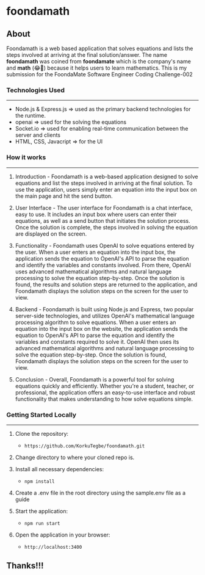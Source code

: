 # foondamath

## About
Foondamath is a web based application that solves equations and lists the steps involved at arriving at the final solution/answer. The name **foondamath** was coined from **foondamate** which is the company's name and **math** (😂🙈) because it helps users to learn mathematics. This is my submission for the FoondaMate Software Engineer Coding Challenge-002


### Technologies Used

---

-   Node.js & Express.js => used as the primary backend technologies for the runtime.
-   openai => used for the solving the equations
-   Socket.io => used for enabling real-time communication between the server and clients
-   HTML, CSS, Javacript => for the UI

### How it works
---

1. Introduction - Foondamath is a web-based application designed to solve equations and list the steps involved in arriving at the final solution. To use the application, users simply enter an equation into the input box on the main page and hit the send button.

2. User Interface - The user interface for Foondamath is a chat interface, easy to use. It includes an input box where users can enter their equations, as well as a send button that initiates the solution process. Once the solution is complete, the steps involved in solving the equation are displayed on the screen.

3. Functionality - Foondamath uses OpenAI to solve equations entered by the user. When a user enters an equation into the input box, the application sends the equation to OpenAI's API to parse the equation and identify the variables and constants involved. From there, OpenAI uses advanced mathematical algorithms and natural language processing to solve the equation step-by-step. Once the solution is found, the results and solution steps are returned to the application, and Foondamath displays the solution steps on the screen for the user to view.

4. Backend - Foondamath is built using Node.js and Express, two popular server-side technologies, and utilizes OpenAI's mathematical language processing algorithm to solve equations. When a user enters an equation into the input box on the website, the application sends the equation to OpenAI's API to parse the equation and identify the variables and constants required to solve it. OpenAI then uses its advanced mathematical algorithms and natural language processing to solve the equation step-by-step. Once the solution is found, Foondamath displays the solution steps on the screen for the user to view. 

5. Conclusion - Overall, Foondamath is a powerful tool for solving equations quickly and efficiently. Whether you're a student, teacher, or professional, the application offers an easy-to-use interface and robust functionality that makes understanding to how solve equations simple.



### Getting Started Locally
---
1. Clone the repository:
    - `https://github.com/KorkuTegbe/foondamath.git`
2. Change directory to where your cloned repo is.

3. Install all necessary dependencies:
    - `npm install`
4. Create a .env file in the root directory using the sample.env file as a guide 

5. Start the application:
    - `npm run start`
6. Open the application in your browser:
    - `http://localhost:3400`


## Thanks!!!
